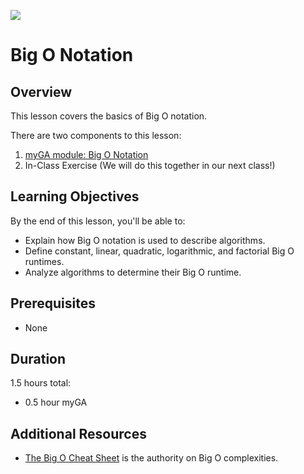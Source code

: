![](https://ga-dash.s3.amazonaws.com/production/assets/logo-9f88ae6c9c3871690e33280fcf557f33.png) 

# Big O Notation

## Overview
This lesson covers the basics of Big O notation.

There are two components to this lesson:
1. [myGA module: Big O Notation](https://my.generalassemb.ly/activities/511)
2. In-Class Exercise (We will do this together in our next class!)

## Learning Objectives
By the end of this lesson, you'll be able to:
- Explain how Big O notation is used to describe algorithms.
- Define constant, linear, quadratic, logarithmic, and factorial Big O runtimes.
- Analyze algorithms to determine their Big O runtime.

## Prerequisites
* None

## Duration
1.5 hours total:
* 0.5 hour myGA

## Additional Resources
- [The Big O Cheat Sheet](http://bigocheatsheet.com/) is the authority on Big O complexities.
